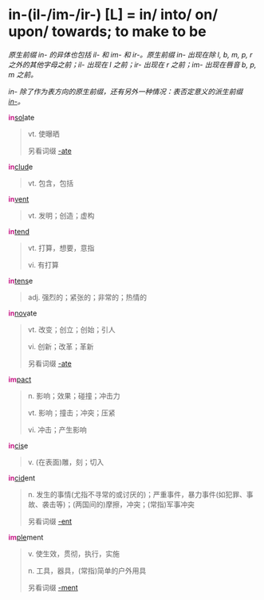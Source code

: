 # in-(il-/im-/ir-) [L] = in/ into/ on/ upon/ towards; to make to be

*原生前缀 in- 的异体也包括 il- 和 im- 和 ir-。原生前缀 in- 出现在除 l, b, m, p, r 之外的其他字母之前；il- 出现在 l 之前；ir- 出现在 r 之前；im- 出现在唇音 b, p, m 之前。*

*in- 除了作为表方向的原生前缀，还有另外一种情况：表否定意义的派生前缀 [in-](in-.1.md)。*

<b style="color: #C71585;">in</b>[sol](_sol_.md)ate
> vt. 使曝晒
>
> 另看词缀 [-ate](-ate.md)

<b style="color: #C71585;">in</b>[clud](_clud_.md)e
> vt. 包含，包括

<b style="color: #C71585;">in</b>[vent](_ven_.md)
> vt. 发明；创造；虚构

<b style="color: #C71585;">in</b>[tend](_tend_.md)
> vt. 打算，想要，意指
>
> vi. 有打算

<b style="color: #C71585;">in</b>[tens](_tend_.md)e
> adj. 强烈的；紧张的；非常的；热情的

<b style="color: #C71585;">in</b>[nov](_nov_.md)ate
> vt. 改变；创立；创始；引人
>
> vi. 创新；改革；革新
>
> 另看词缀 [-ate](-ate.md)

<b style="color: #C71585;">im</b>[pact](_pact_.md)
> n. 影响；效果；碰撞；冲击力
>
> vt. 影响；撞击；冲突；压紧
>
> vi. 冲击；产生影响

<b style="color: #C71585;">in</b>[cis](_cid_.md)e
> v. (在表面)雕，刻；切入

<b style="color: #C71585;">in</b>[cid](_cad_.md)ent
> n. 发生的事情(尤指不寻常的或讨厌的)；严重事件，暴力事件(如犯罪、事故、袭击等)；(两国间的)摩擦，冲突；(常指)军事冲突
>
> 另看词缀 [-ent](-ent.md)

<b style="color: #C71585;">im</b>[ple](_ple_.md)ment
> v. 使生效，贯彻，执行，实施
>
> n. 工具，器具，(常指)简单的户外用具
>
> 另看词缀 [-ment](-ment.md)